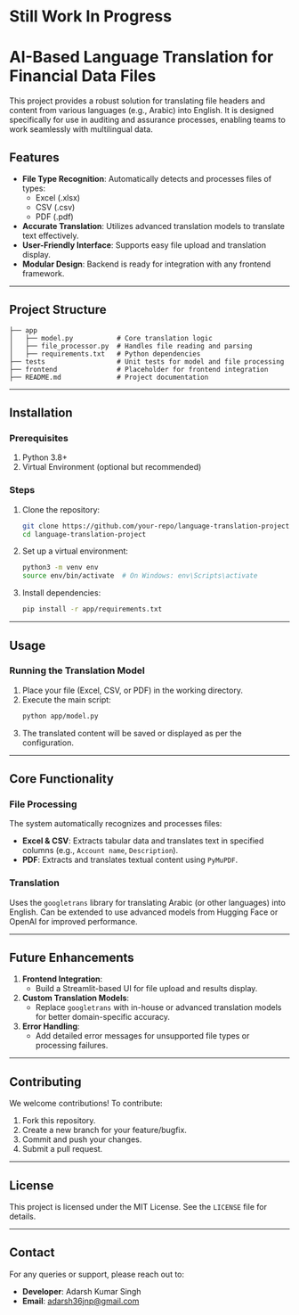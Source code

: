 # Still Work In Progress
# AI-Based Language Translation for Financial Data Files

This project provides a robust solution for translating file headers and content from various languages (e.g., Arabic) into English. It is designed specifically for use in auditing and assurance processes, enabling teams to work seamlessly with multilingual data.

## Features
- **File Type Recognition**: Automatically detects and processes files of types:
  - Excel (.xlsx)
  - CSV (.csv)
  - PDF (.pdf)
- **Accurate Translation**: Utilizes advanced translation models to translate text effectively.
- **User-Friendly Interface**: Supports easy file upload and translation display.
- **Modular Design**: Backend is ready for integration with any frontend framework.

---

## Project Structure
```
├── app
│   ├── model.py           # Core translation logic
│   ├── file_processor.py  # Handles file reading and parsing
│   ├── requirements.txt   # Python dependencies
├── tests                  # Unit tests for model and file processing
├── frontend               # Placeholder for frontend integration
├── README.md              # Project documentation
```

---

## Installation

### Prerequisites
1. Python 3.8+
2. Virtual Environment (optional but recommended)

### Steps
1. Clone the repository:
   ```bash
   git clone https://github.com/your-repo/language-translation-project.git
   cd language-translation-project
   ```

2. Set up a virtual environment:
   ```bash
   python3 -m venv env
   source env/bin/activate  # On Windows: env\Scripts\activate
   ```

3. Install dependencies:
   ```bash
   pip install -r app/requirements.txt
   ```

---

## Usage

### Running the Translation Model
1. Place your file (Excel, CSV, or PDF) in the working directory.
2. Execute the main script:
   ```bash
   python app/model.py
   ```
3. The translated content will be saved or displayed as per the configuration.

---

## Core Functionality

### File Processing
The system automatically recognizes and processes files:
- **Excel & CSV**: Extracts tabular data and translates text in specified columns (e.g., `Account name`, `Description`).
- **PDF**: Extracts and translates textual content using `PyMuPDF`.

### Translation
Uses the `googletrans` library for translating Arabic (or other languages) into English. Can be extended to use advanced models from Hugging Face or OpenAI for improved performance.

---

## Future Enhancements
1. **Frontend Integration**:
   - Build a Streamlit-based UI for file upload and results display.
2. **Custom Translation Models**:
   - Replace `googletrans` with in-house or advanced translation models for better domain-specific accuracy.
3. **Error Handling**:
   - Add detailed error messages for unsupported file types or processing failures.

---

## Contributing
We welcome contributions! To contribute:
1. Fork this repository.
2. Create a new branch for your feature/bugfix.
3. Commit and push your changes.
4. Submit a pull request.

---

## License
This project is licensed under the MIT License. See the `LICENSE` file for details.

---

## Contact
For any queries or support, please reach out to:
- **Developer**: Adarsh Kumar Singh
- **Email**: adarsh36jnp@gmail.com
